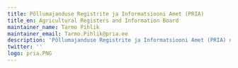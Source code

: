 ```yaml
---
title: Põllumajanduse Registrite ja Informatsiooni Amet (PRIA)
title_en: Agricultural Registers and Information Board
maintainer_name: Tarmo Pihlik
maintainer_email: Tarmo.Pihlik@pria.ee
description: 'Põllumajanduse Registrite ja Informatsiooni Amet (PRIA) on Eesti Vabariigi Maaeluministeeriumi valitsemisalas olev valitsusasutus. PRIA on  Euroopa Liidu akrediteeritud makseagentuur, mille ülesandeks on riiklike toetuste ning Euroopa Liidu põllumajanduse ja maaelu arengu toetuste, Euroopa Merendus- ja Kalandusfondi toetuste ning turukorralduslike toetuste andmise korraldamine. Oleme põllumajandusega seotud riiklike registrite (põllumajandustoetuste ja põllumassiivide register ning põllumajandusloomade register) ja muude andmekogude pidaja, nende andmete töötleja ning analüüsija.'
twitter: ''
logo: pria.PNG
---
```

